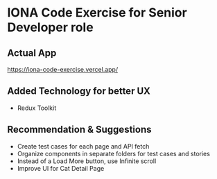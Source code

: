 # IONA Code Exercise for Senior Developer role

## Actual App

https://iona-code-exercise.vercel.app/

## Added Technology for better UX

- Redux Toolkit

## Recommendation & Suggestions

- Create test cases for each page and API fetch
- Organize components in separate folders for test cases and stories 
- Instead of a Load More button, use Infinite scroll
- Improve UI for Cat Detail Page